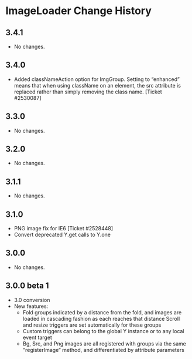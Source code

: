 ImageLoader Change History
==========================

3.4.1
-----

-   No changes.

3.4.0
-----

-   Added classNameAction option for ImgGroup. Setting to “enhanced” means that when using className on an element, the src attribute is replaced rather than simply removing the class name. \[Ticket \#2530087\]

3.3.0
-----

-   No changes.

3.2.0
-----

-   No changes.

3.1.1
-----

-   No changes.

3.1.0
-----

-   PNG image fix for IE6 \[Ticket \#2528448\]
-   Convert deprecated Y.get calls to Y.one

3.0.0
-----

-   No changes.

3.0.0 beta 1
------------

-   3.0 conversion
-   New features:
    -   Fold groups indicated by a distance from the fold, and images are loaded in cascading fashion as each reaches that distance Scroll and resize triggers are set automatically for these groups
    -   Custom triggers can belong to the global Y instance or to any local event target
    -   Bg, Src, and Png images are all registered with groups via the same “registerImage” method, and differentiated by attribute parameters
